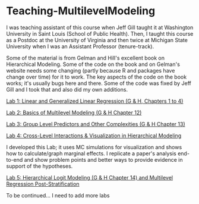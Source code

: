 # Teaching-MultilevelModeling

I was teaching assistant of this course when Jeff Gill taught it at Washington University in Saint Louis (School of Public Health). Then, I taught this course as a Postdoc at the University of Virginia and then twice at Michigan State University when I was an Assistant Professor (tenure-track).

Some of the material is from Gelman and Hill's excellent book on Hierarchical Modeling. Some of the code on the book and on Gelman's website needs some changing (partly because R and packages have change over time) for it to work. The key aspects of the code on the book works; it's usually bugs here and there. Some of the code was fixed by Jeff Gill and I took that and also did my own additions.

[Lab 1: Linear and Generalized Linear Regression (G & H, Chapters 1 to 4)](https://github.com/ConstanzaSchibber/Multilevel-Modeling---PhD-Course/blob/main/Lab%201/MLMLab1.md)

[Lab 2: Basics of Multilevel Modeling (G & H Chapter 12)](https://github.com/ConstanzaSchibber/Multilevel-Modeling---PhD-Course/blob/main/Lab%202/MLMLab2TheBasics.md)

[Lab 3: Group Level Predictors and Other Complexities (G & H Chapter 13)](https://github.com/ConstanzaSchibber/Multilevel-Modeling---PhD-Course/blob/main/Lab%203/MLMLab3.md)

[Lab 4: Cross-Level Interactions & Visualization in Hierarchical Modeling](https://github.com/ConstanzaSchibber/Multilevel-Modeling---PhD-Course/blob/main/Lab%204/MLMLab4Visualization.md) 

I developed this Lab; it uses MC simulations for visualization and shows how to calculate/graph marginal effects. I replicate a paper's analysis end-to-end and show problem points and better ways to provide evidence in support of the hypotheses. 

[Lab 5: Hierarchical Logit Modeling (G & H Chapter 14) and Multilevel Regression Post-Stratification](https://github.com/ConstanzaSchibber/Multilevel-Modeling---PhD-Course/blob/main/Lab%205/MLMLab5Logit.md) 

To be continued... I need to add more labs

